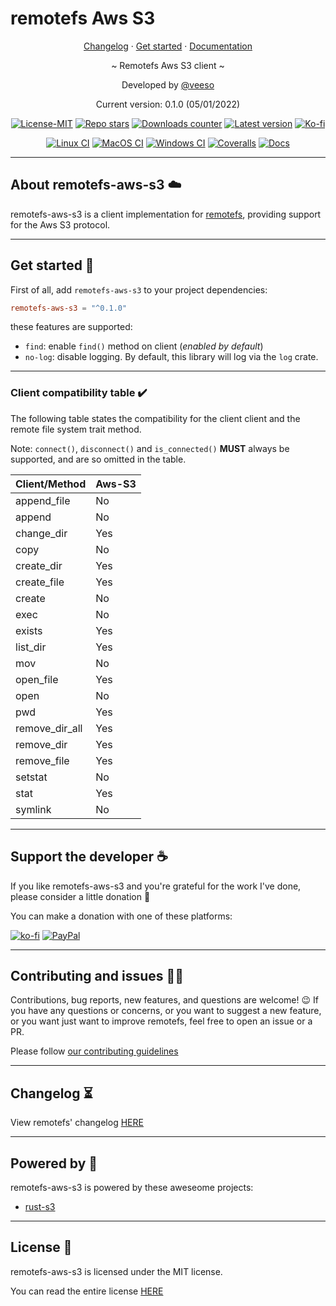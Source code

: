 # remotefs Aws S3

<p align="center">
  <a href="https://veeso.github.io/remotefs-aws-s3/blob/main/CHANGELOG.md" target="_blank">Changelog</a>
  ·
  <a href="https://veeso.github.io/remotefs-aws-s3/#get-started" target="_blank">Get started</a>
  ·
  <a href="https://docs.rs/remotefs-aws-s3" target="_blank">Documentation</a>
</p>

<p align="center">~ Remotefs Aws S3 client ~</p>

<p align="center">Developed by <a href="https://veeso.github.io/" target="_blank">@veeso</a></p>
<p align="center">Current version: 0.1.0 (05/01/2022)</p>

<p align="center">
  <a href="https://opensource.org/licenses/MIT"
    ><img
      src="https://img.shields.io/badge/License-MIT-teal.svg"
      alt="License-MIT"
  /></a>
  <a href="https://github.com/veeso/remotefs-rs-aws-s3/stargazers"
    ><img
      src="https://img.shields.io/github/stars/veeso/remotefs-rs-aws-s3.svg"
      alt="Repo stars"
  /></a>
  <a href="https://crates.io/crates/remotefs-aws-s3"
    ><img
      src="https://img.shields.io/crates/d/remotefs-aws-s3.svg"
      alt="Downloads counter"
  /></a>
  <a href="https://crates.io/crates/remotefs-aws-s3"
    ><img
      src="https://img.shields.io/crates/v/remotefs-aws-s3.svg"
      alt="Latest version"
  /></a>
  <a href="https://ko-fi.com/veeso">
    <img
      src="https://img.shields.io/badge/donate-ko--fi-red"
      alt="Ko-fi"
  /></a>
</p>
<p align="center">
  <a href="https://github.com/veeso/remotefs-rs-aws-s3/actions"
    ><img
      src="https://github.com/veeso/remotefs-rs-aws-s3/workflows/Linux/badge.svg"
      alt="Linux CI"
  /></a>
  <a href="https://github.com/veeso/remotefs-rs-aws-s3/actions"
    ><img
      src="https://github.com/veeso/remotefs-rs-aws-s3/workflows/MacOS/badge.svg"
      alt="MacOS CI"
  /></a>
  <a href="https://github.com/veeso/remotefs-rs-aws-s3/actions"
    ><img
      src="https://github.com/veeso/remotefs-rs-aws-s3/workflows/Windows/badge.svg"
      alt="Windows CI"
  /></a>
  <a href="https://coveralls.io/github/veeso/remotefs-rs-aws-s3"
    ><img
      src="https://coveralls.io/repos/github/veeso/remotefs-rs-aws-s3/badge.svg"
      alt="Coveralls"
  /></a>
  <a href="https://docs.rs/remotefs-aws-s3"
    ><img
      src="https://docs.rs/remotefs-aws-s3/badge.svg"
      alt="Docs"
  /></a>
</p>

---

## About remotefs-aws-s3 ☁️

remotefs-aws-s3 is a client implementation for [remotefs](https://github.com/veeso/remotefs-rs), providing support for the Aws S3 protocol.

---

## Get started 🚀

First of all, add `remotefs-aws-s3` to your project dependencies:

```toml
remotefs-aws-s3 = "^0.1.0"
```

these features are supported:

- `find`: enable `find()` method on client (*enabled by default*)
- `no-log`: disable logging. By default, this library will log via the `log` crate.

---

### Client compatibility table ✔️

The following table states the compatibility for the client client and the remote file system trait method.

Note: `connect()`, `disconnect()` and `is_connected()` **MUST** always be supported, and are so omitted in the table.

| Client/Method  | Aws-S3 |
|----------------|--------|
| append_file    | No     |
| append         | No     |
| change_dir     | Yes    |
| copy           | No     |
| create_dir     | Yes    |
| create_file    | Yes    |
| create         | No     |
| exec           | No     |
| exists         | Yes    |
| list_dir       | Yes    |
| mov            | No     |
| open_file      | Yes    |
| open           | No     |
| pwd            | Yes    |
| remove_dir_all | Yes    |
| remove_dir     | Yes    |
| remove_file    | Yes    |
| setstat        | No     |
| stat           | Yes    |
| symlink        | No     |

---

## Support the developer ☕

If you like remotefs-aws-s3 and you're grateful for the work I've done, please consider a little donation 🥳

You can make a donation with one of these platforms:

[![ko-fi](https://img.shields.io/badge/Ko--fi-F16061?style=for-the-badge&logo=ko-fi&logoColor=white)](https://ko-fi.com/veeso)
[![PayPal](https://img.shields.io/badge/PayPal-00457C?style=for-the-badge&logo=paypal&logoColor=white)](https://www.paypal.me/chrisintin)

---

## Contributing and issues 🤝🏻

Contributions, bug reports, new features, and questions are welcome! 😉
If you have any questions or concerns, or you want to suggest a new feature, or you want just want to improve remotefs, feel free to open an issue or a PR.

Please follow [our contributing guidelines](CONTRIBUTING.md)

---

## Changelog ⏳

View remotefs' changelog [HERE](CHANGELOG.md)

---

## Powered by 💪

remotefs-aws-s3 is powered by these aweseome projects:

- [rust-s3](https://github.com/durch/rust-s3)

---

## License 📃

remotefs-aws-s3 is licensed under the MIT license.

You can read the entire license [HERE](LICENSE)
